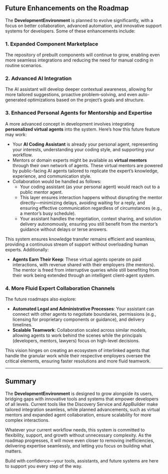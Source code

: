 ## **Future Enhancements on the Roadmap**

The **DevelopmentEnvironment** is planned to evolve significantly, with a focus on better collaboration, advanced
automation, and innovative support systems for developers. Some of these enhancements include:

### **1. Expanded Component Marketplace**

The repository of prebuilt components will continue to grow, enabling even more seamless integrations and reducing the
need for manual coding in routine scenarios.

### **2. Advanced AI Integration**

The AI assistant will develop deeper contextual awareness, allowing for more tailored suggestions, proactive
problem-solving, and even auto-generated optimizations based on the project’s goals and structure.

### **3. Enhanced Personal Agents for Mentorship and Expertise**

A more advanced concept in development involves integrating **personalized virtual agents** into the system. Here’s how
this future feature may work:

- Your **AI Coding Assistant** is already your personal agent, representing your interests, understanding your coding
  style, and supporting your workflow.
- Mentors or domain experts might be available as **virtual mentors** through their own network of agents. These virtual
  mentors are powered by public-facing AI agents tailored to replicate the expert’s knowledge, experience, and
  communication style.
- Collaboration would be handled as follows:
    - Your coding assistant (as your personal agent) would reach out to a public mentor agent.
    - This layer ensures interaction happens without disrupting the mentor directly—minimizing delays, avoiding waiting
      for a reply, and ensuring effective communication regardless of circumstances (e.g., a mentor’s busy schedule).
    - Your assistant handles the negotiation, context sharing, and solution delivery autonomously, ensuring you still
      benefit from the mentor’s guidance without delays or terse answers.

This system ensures knowledge transfer remains efficient and seamless, providing a continuous stream of support without
overloading human experts. Additionally:

- **Agents Earn Their Keep**: These virtual agents operate on paid interactions, with revenue shared with their
  employers (the mentors). The mentor is freed from interruptive queries while still benefiting from their work being
  extended through an intelligent client-agent system.

### **4. More Fluid Expert Collaboration Channels**

The future roadmaps also explore:

- **Automated Legal and Administrative Processes**: Your assistant can connect with other agents to negotiate
  boundaries, permissions (e.g., licensing for proprietary components or guidance), and delivery timelines.
- **Scalable Teamwork**: Collaboration scaled across similar models, allowing agents to work behind the scenes while the
  principals (developers, mentors, lawyers) focus on high-level decisions.

This vision hinges on creating an ecosystem of interlinked agents that handle the granular work while their respective
employers oversee the critical elements, ensuring faster resolutions and more fluid teamwork.

---

## **Summary**

The **DevelopmentEnvironment** is designed to grow alongside its users, bridging gaps with innovative tools and systems
that empower developers of all levels. Current tools like the Discovery Service and AppBuilder make tailored integration
seamless, while planned advancements, such as virtual mentors and expanded agent collaboration, ensure scalability for
more complex interactions.

Whatever your current workflow needs, this system is committed to flexibility, support, and growth without unnecessary
complexity. As the roadmap progresses, it will move even closer to removing inefficiencies, delivering expertise
seamlessly, and letting you focus on building what matters.

Build with confidence—your tools, assistants, and future systems are here to support you every step of the way.